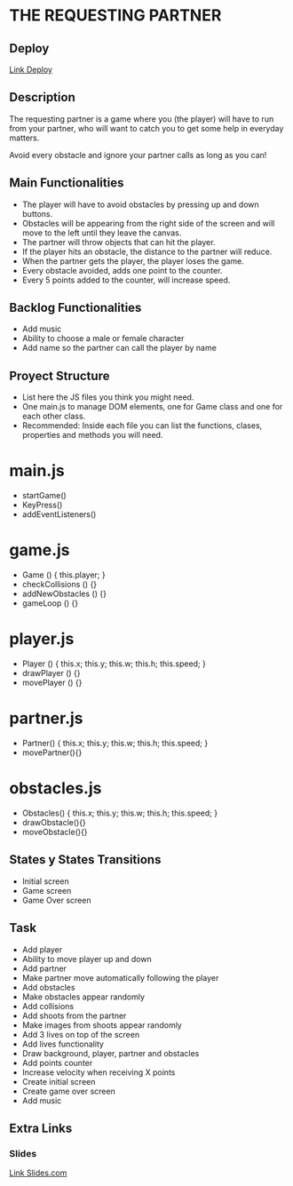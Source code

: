 # THE REQUESTING PARTNER

## Deploy
[Link Deploy](https://anasonu.github.io/the-requesting-partner-minigame/)

## Description

The requesting partner is a game where you (the player) will have to run from your partner, who will want to catch you to get some help in everyday matters. 

Avoid every obstacle and ignore your partner calls as long as you can!

## Main Functionalities

- The player will have to avoid obstacles by pressing up and down buttons.
- Obstacles will be appearing from the right side of the screen and will move to the left until they leave the canvas.
- The partner will throw objects that can hit the player.
- If the player hits an obstacle, the distance to the partner will reduce.
- When the partner gets the player, the player loses the game.
- Every obstacle avoided, adds one point to the counter.
- Every 5 points added to the counter, will increase speed.

## Backlog Functionalities

- Add music
- Ability to choose a male or female character
- Add name so the partner can call the player by name


## Proyect Structure

- List here the JS files you think you might need. 
- One main.js to manage DOM elements, one for Game class and one for each other class.
- Recommended: Inside each file you can list the functions, clases, properties and methods you will need.

# main.js

- startGame()
- KeyPress()
- addEventListeners()

# game.js

- Game () {
    this.player;
}
- checkCollisions () {}
- addNewObstacles () {}
- gameLoop () {}

# player.js 

- Player () {
    this.x;
    this.y;
    this.w;
    this.h;
    this.speed;
}
- drawPlayer () {}
- movePlayer () {}

# partner.js 

- Partner() {
    this.x;
    this.y;
    this.w;
    this.h;
    this.speed;
}
- movePartner(){}

# obstacles.js

- Obstacles() {
    this.x;
    this.y;
    this.w;
    this.h;
    this.speed;
}
- drawObstacle(){}
- moveObstacle(){}

## States y States Transitions

- Initial screen
- Game screen
- Game Over screen

## Task

- Add player
- Ability to move player up and down
- Add partner
- Make partner move automatically following the player
- Add obstacles
- Make obstacles appear randomly
- Add collisions
- Add shoots from the partner
- Make images from shoots appear randomly
- Add 3 lives on top of the screen
- Add lives functionality
- Draw background, player, partner and obstacles
- Add points counter
- Increase velocity when receiving X points
- Create initial screen
- Create game over screen
- Add music

## Extra Links

### Slides
[Link Slides.com](https://docs.google.com/presentation/d/138o01hAz-0gXepN78RsDgse12HiiuN7Fz_N_hJnI9_g/edit?usp=sharing)